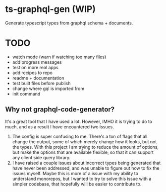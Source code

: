 # ts-graphql-gen (WIP)

Generate typescript types from graphql schema + documents.

# TODO

- watch mode (warn if watching too many files)
- add progress messages
- test on more real apps
- add recipes to repo
- readme + documentation
- test built files before publish
- change where gql is imported from
- init command

## Why not graphql-code-generator?

It's a great tool that I have used a lot. However, IMHO it is trying to do to much, and as a result I have encountered two issues.

1. The config is super confusing to me. There's a ton of flags that all change the output, some of which merely change how it looks, but not the types. With this project I am trying to reduce the amount of options, but make the options that are available flexible, so that it can support any client side query library.
2. I have raised a couple issues about incorrect types being generated that have never been addressed, and was unable to figure out how to fix the issues myself. Maybe this is more of a issue with my ability to understand monorepos, but I wanted to try to solve this issue with a simpler codebase, that hopefully will be easier to contribute to.
